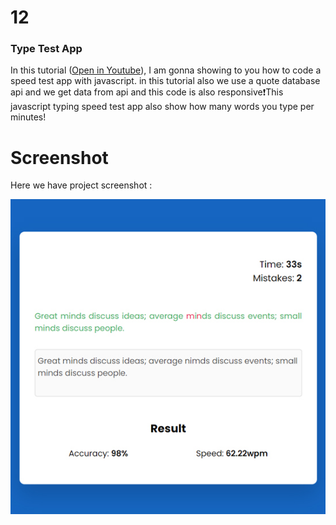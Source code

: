 #  12

### Type Test App
In this tutorial ([Open in Youtube](https://youtu.be/uWwDO5n9tO8)),  I am gonna showing to you how to code a speed test app with javascript. in this tutorial also we use a quote database api and we get data from api and this code is also responsive❗️This javascript typing speed test app also show how many words you type per minutes!

# Screenshot
Here we have project screenshot :

![screenshot](screenshot.jpg)